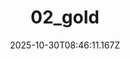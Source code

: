 ---
title: "02_gold"
description: ""
image: "/uploads/photos/0005-02_gold.webp"
display: "/uploads/photos/0005-02_gold-display.webp"
thumbnail: "/uploads/photos/0005-02_gold-thumb.webp"
width: 6000
height: 4000
featured: false
date: 2025-10-30T08:46:11.167Z
order: 0
---